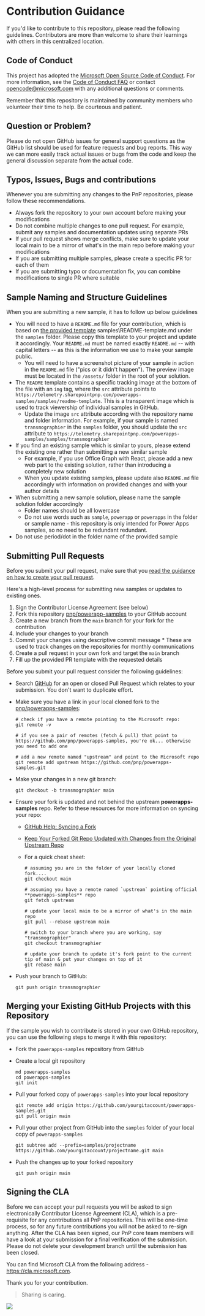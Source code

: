 # Contribution Guidance

If you'd like to contribute to this repository, please read the following guidelines. Contributors are more than welcome to share their learnings with others in this centralized location.

## Code of Conduct

This project has adopted the [Microsoft Open Source Code of Conduct](https://opensource.microsoft.com/codeofconduct/).
For more information, see the [Code of Conduct FAQ](https://opensource.microsoft.com/codeofconduct/faq/) or contact [opencode@microsoft.com](mailto:opencode@microsoft.com) with any additional questions or comments.

Remember that this repository is maintained by community members who volunteer their time to help. Be courteous and patient.

## Question or Problem?

Please do not open GitHub issues for general support questions as the GitHub list should be used for feature requests and bug reports. This way we can more easily track actual issues or bugs from the code and keep the general discussion separate from the actual code.


## Typos, Issues, Bugs and contributions

Whenever you are submitting any changes to the PnP repositories, please follow these recommendations.

* Always fork the repository to your own account before making your modifications
* Do not combine multiple changes to one pull request. For example, submit any samples and documentation updates using separate PRs
* If your pull request shows merge conflicts, make sure to update your local main to be a mirror of what's in the main repo before making your modifications
* If you are submitting multiple samples, please create a specific PR for each of them
* If you are submitting typo or documentation fix, you can combine modifications to single PR where suitable

## Sample Naming and Structure Guidelines

When you are submitting a new sample, it has to follow up below guidelines

* You will need to have a `README.md` file for your contribution, which is based on [the provided template](/samples/README-template.md) samples\README-template.md under the `samples` folder. Please copy this template to your project and update it accordingly. Your `README.md` must be named exactly `README.md` -- with capital letters -- as this is the information we use to make your sample public.
  * You will need to have a screenshot picture of your sample in action in the `README.md` file ("pics or it didn't happen"). The preview image must be located in the `/assets/` folder in the root of your solution.
* The `README` template contains a specific tracking image at the bottom of the file with an `img` tag, where the `src` attribute points to `https://telemetry.sharepointpnp.com/powerapps-samples/samples/readme-template`. This is a transparent image which is used to track viewership of individual samples in GitHub.
  * Update the image `src` attribute according with the repository name and folder information. For example, if your sample is named `transmographier` in the `samples` folder, you should update the `src` attribute to `https://telemetry.sharepointpnp.com/powerapps-samples/samples/transmographier`
* If you find an existing sample which is similar to yours, please extend the existing one rather than submitting a new similar sample
  * For example, if you use Office Graph with React, please add a new web part to the existing solution, rather than introducing a completely new solution
  * When you update existing samples, please update also `README.md` file accordingly with information on provided changes and with your author details
* When submitting a new sample solution, please name the sample solution folder accordingly
  * Folder names should be all lowercase
  * Do not use words such as `sample`, `powerapp` or `powerapps` in the folder or sample name - this repository is only intended for Power Apps samples, so no need to be redundant redundant.
* Do not use period/dot in the folder name of the provided sample

## Submitting Pull Requests

Before you submit your pull request, make sure that you [read the guidance on how to create your pull request](https://github.com/pnp/powerapps-samples/wiki/How-to-submit-a-Power-App-sample).

Here's a high-level process for submitting new samples or updates to existing ones.

1. Sign the Contributor License Agreement (see below)
2. Fork this repository [pnp/powerapp-samples](https://github.com/pnp/powerapps-samples) to your GitHub account
3. Create a new branch from the `main` branch for your fork for the contribution
4. Include your changes to your branch
5. Commit your changes using descriptive commit message * These are used to track changes on the repositories for monthly communications
6. Create a pull request in your own fork and target the `main` branch
7. Fill up the provided PR template with the requested details

Before you submit your pull request consider the following guidelines:

* Search [GitHub](https://github.com/pnp/powerapps-samples/pulls) for an open or closed Pull Request
  which relates to your submission. You don't want to duplicate effort.
* Make sure you have a link in your local cloned fork to the [pnp/powerapps-samples](https://github.com/pnp/powerapps-samples):

  ```shell
  # check if you have a remote pointing to the Microsoft repo:
  git remote -v

  # if you see a pair of remotes (fetch & pull) that point to https://github.com/pnp/powerapps-samples, you're ok... otherwise you need to add one

  # add a new remote named "upstream" and point to the Microsoft repo
  git remote add upstream https://github.com/pnp/powerapps-samples.git
  ```

* Make your changes in a new git branch:

  ```shell
  git checkout -b transmographier main
  ```

* Ensure your fork is updated and not behind the upstream **powerapps-samples** repo. Refer to these resources for more information on syncing your repo:
  * [GitHub Help: Syncing a Fork](https://help.github.com/articles/syncing-a-fork/)
  * [Keep Your Forked Git Repo Updated with Changes from the Original Upstream Repo](http://www.andrewconnell.com/blog/keep-your-forked-git-repo-updated-with-changes-from-the-original-upstream-repo)
  * For a quick cheat sheet:

    ```shell
    # assuming you are in the folder of your locally cloned fork....
    git checkout main

    # assuming you have a remote named `upstream` pointing official **powerapps-samples** repo
    git fetch upstream

    # update your local main to be a mirror of what's in the main repo
    git pull --rebase upstream main

    # switch to your branch where you are working, say "transmographier"
    git checkout transmographier

    # update your branch to update it's fork point to the current tip of main & put your changes on top of it
    git rebase main
    ```

* Push your branch to GitHub:

  ```shell
  git push origin transmographier
  ```

## Merging your Existing GitHub Projects with this Repository

If the sample you wish to contribute is stored in your own GitHub repository, you can use the following steps to merge it with this repository:

* Fork the `powerapps-samples` repository from GitHub
* Create a local git repository

    ```shell
    md powerapps-samples
    cd powerapps-samples
    git init
    ```

* Pull your forked copy of `powerapps-samples` into your local repository

    ```shell
    git remote add origin https://github.com/yourgitaccount/powerapps-samples.git
    git pull origin main
    ```

* Pull your other project from GitHub into the `samples` folder of your local copy of `powerapps-samples`

    ```shell
    git subtree add --prefix=samples/projectname https://github.com/yourgitaccount/projectname.git main
    ```

* Push the changes up to your forked repository

    ```shell
    git push origin main
    ```

## Signing the CLA

Before we can accept your pull requests you will be asked to sign electronically Contributor License Agreement (CLA), which is a pre-requisite for any contributions all PnP repositories. This will be one-time process, so for any future contributions you will not be asked to re-sign anything. After the CLA has been signed, our PnP core team members will have a look at your submission for a final verification of the submission. Please do not delete your development branch until the submission has been closed.

You can find Microsoft CLA from the following address - https://cla.microsoft.com.

Thank you for your contribution.

> Sharing is caring.

<img src="https://telemetry.sharepointpnp.com/powerapps-samples/CONTRIBUTING.md" />